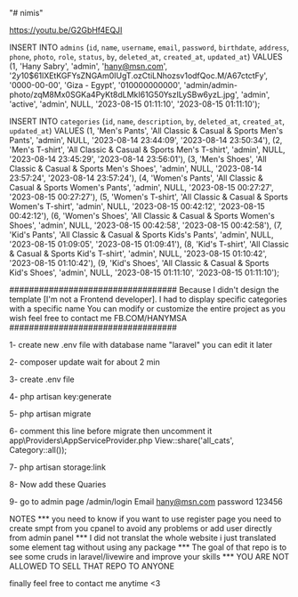 "# nimis" 

https://youtu.be/G2GbHf4EQJI

INSERT INTO `admins` (`id`, `name`, `username`, `email`, `password`, `birthdate`, `address`, `phone`, `photo`, `role`, `status`, `by`, `deleted_at`, `created_at`, `updated_at`) VALUES
(1, 'Hany Sabry', 'admin', 'hany@msn.com', '$2y$10$61lXEtKGFYsZNGAm0IUgT.ozCtiLNhozsv1odfQoc.M/A67ctctFy', '0000-00-00', 'Giza - Egypt', '010000000000', 'admin/admin-photo/zqM8Mx0SGKa4PyKt8dLMkI61G50YszILySBw6yzL.jpg', 'admin', 'active', 'admin', NULL, '2023-08-15 01:11:10', '2023-08-15 01:11:10');


INSERT INTO `categories` (`id`, `name`, `description`, `by`, `deleted_at`, `created_at`, `updated_at`) VALUES
(1, 'Men\'s Pants', 'All Classic & Casual & Sports Men\'s Pants', 'admin', NULL, '2023-08-14 23:44:09', '2023-08-14 23:50:34'),
(2, 'Men\'s T-shirt', 'All Classic & Casual & Sports Men\'s T-shirt', 'admin', NULL, '2023-08-14 23:45:29', '2023-08-14 23:56:01'),
(3, 'Men\'s Shoes', 'All Classic & Casual & Sports Men\'s Shoes', 'admin', NULL, '2023-08-14 23:57:24', '2023-08-14 23:57:24'),
(4, 'Women\'s Pants', 'All Classic & Casual & Sports Women\'s Pants', 'admin', NULL, '2023-08-15 00:27:27', '2023-08-15 00:27:27'),
(5, 'Women\'s T-shirt', 'All Classic & Casual & Sports Women\'s T-shirt', 'admin', NULL, '2023-08-15 00:42:12', '2023-08-15 00:42:12'),
(6, 'Women\'s Shoes', 'All Classic & Casual & Sports Women\'s Shoes', 'admin', NULL, '2023-08-15 00:42:58', '2023-08-15 00:42:58'),
(7, 'Kid\'s Pants', 'All Classic & Casual & Sports Kids\'s Pants', 'admin', NULL, '2023-08-15 01:09:05', '2023-08-15 01:09:41'),
(8, 'Kid\'s T-shirt', 'All Classic & Casual & Sports Kid\'s T-shirt', 'admin', NULL, '2023-08-15 01:10:42', '2023-08-15 01:10:42'),
(9, 'Kid\'s Shoes', 'All Classic & Casual & Sports Kid\'s Shoes', 'admin', NULL, '2023-08-15 01:11:10', '2023-08-15 01:11:10');


##################################
Because I didn't design the template [I'm not a Frontend developer].
 I had to display specific categories with a specific name
You can modify or customize the entire project as you wish
feel free to contact me
FB.COM/HANYMSA
##################################


1- create new .env file with database name "laravel" you can edit it later

2- composer update   wait for about 2 min

3- create .env file

4- php artisan key:generate

5- php artisan migrate

6- comment this line before migrate then uncomment it 
app\Providers\AppServiceProvider.php
View::share('all_cats', Category::all());

7- php artisan storage:link

8- Now add these Quaries

9- go to admin page   /admin/login
Email hany@msn.com
password 123456


NOTES
*** you need to know if you want to use register page you need to create smpt from you cpanel to avoid any problems or add user directly from admin panel 
*** I did not translat the whole website i just translated some element tag without using any package
*** The goal of that repo is to see some cruds in laravel/livewire and improve your skills 
*** YOU ARE NOT ALLOWED TO SELL THAT REPO TO ANYONE 

finally feel free to contact me anytime <3
 
